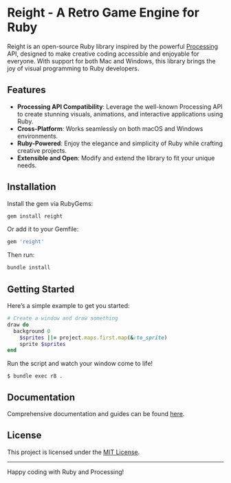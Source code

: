 # Reight - A Retro Game Engine for Ruby

Reight is an open-source Ruby library inspired by the powerful [Processing](https://processing.org/) API, designed to make creative coding accessible and enjoyable for everyone. With support for both Mac and Windows, this library brings the joy of visual programming to Ruby developers.

## Features

- **Processing API Compatibility**: Leverage the well-known Processing API to create stunning visuals, animations, and interactive applications using Ruby.
- **Cross-Platform**: Works seamlessly on both macOS and Windows environments.
- **Ruby-Powered**: Enjoy the elegance and simplicity of Ruby while crafting creative projects.
- **Extensible and Open**: Modify and extend the library to fit your unique needs.

## Installation

Install the gem via RubyGems:

```bash
gem install reight
```

Or add it to your Gemfile:

```ruby
gem 'reight'
```

Then run:

```bash
bundle install
```

## Getting Started

Here’s a simple example to get you started:

```ruby
# Create a window and draw something
draw do
  background 0
	$sprites ||= project.maps.first.map(&:to_sprite)
	sprite $sprites
end
```

Run the script and watch your window come to life!

```
$ bundle exec r8 .
```

## Documentation

Comprehensive documentation and guides can be found [here](https://www.rubydoc.info/gems/reight/0.1/index).

## License

This project is licensed under the [MIT License](LICENSE).

---

Happy coding with Ruby and Processing!
